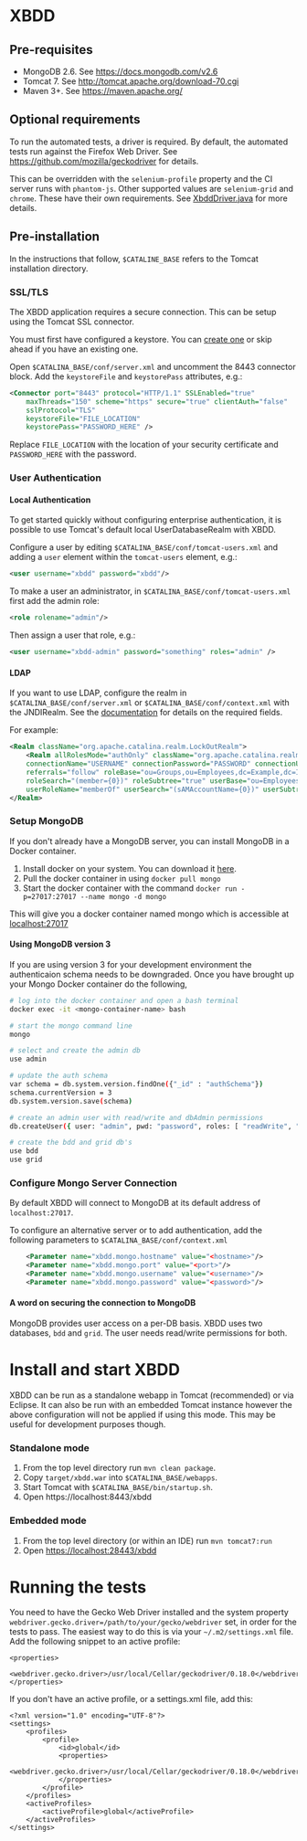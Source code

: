 XBDD
====

Pre-requisites
--------------

* MongoDB 2.6. See https://docs.mongodb.com/v2.6
* Tomcat 7. See http://tomcat.apache.org/download-70.cgi
* Maven 3+. See https://maven.apache.org/

Optional requirements
---------------------

To run the automated tests, a driver is required. By default, the automated tests run against the Firefox Web Driver.
See https://github.com/mozilla/geckodriver for details.

This can be overridden with the `selenium-profile` property and the CI server runs with `phantom-js`.
Other supported values are `selenium-grid` and `chrome`. These have their own requirements.
See [XbddDriver.java](https://github.com/orionhealth/XBDD/blob/master/src/test/java/xbdd/XbddDriver.java) for more details.

Pre-installation
----------------

In the instructions that follow, `$CATALINE_BASE` refers to the Tomcat installation directory.

### SSL/TLS
The XBDD application requires a secure connection. This can be setup using the Tomcat SSL connector.

You must first have configured a keystore. You can [create one](http://java.dzone.com/articles/setting-ssl-tomcat-5-minutes) or skip ahead if you have an existing one.

Open `$CATALINA_BASE/conf/server.xml` and uncomment the 8443 connector block. Add the `keystoreFile` and `keystorePass` attributes, e.g.:

```xml
<Connector port="8443" protocol="HTTP/1.1" SSLEnabled="true"
    maxThreads="150" scheme="https" secure="true" clientAuth="false"
    sslProtocol="TLS"
    keystoreFile="FILE_LOCATION"
    keystorePass="PASSWORD_HERE" />
```

Replace `FILE_LOCATION` with the location of your security certificate and `PASSWORD_HERE` with the password.

### User Authentication

#### Local Authentication
To get started quickly without configuring enterprise authentication, it is possible to use Tomcat's default local UserDatabaseRealm with XBDD.

Configure a user by editing `$CATALINA_BASE/conf/tomcat-users.xml` and adding a `user` element within the `tomcat-users` element, e.g.:

```xml
<user username="xbdd" password="xbdd"/>
```

To make a user an administrator, in `$CATALINA_BASE/conf/tomcat-users.xml` first add the admin role:
```xml
<role rolename="admin"/>
```

Then assign a user that role, e.g.:
```xml
<user username="xbdd-admin" password="something" roles="admin" />
```

#### LDAP
If you want to use LDAP, configure the realm in `$CATALINA_BASE/conf/server.xml` or `$CATALINA_BASE/conf/context.xml` with the JNDIRealm. See the [documentation](https://tomcat.apache.org/tomcat-7.0-doc/config/realm.html#JNDI_Directory_Realm_-_org.apache.catalina.realm.JNDIRealm) for details on the required fields.

For example:
```	xml
<Realm className="org.apache.catalina.realm.LockOutRealm">
    <Realm allRolesMode="authOnly" className="org.apache.catalina.realm.JNDIRealm"
    connectionName="USERNAME" connectionPassword="PASSWORD" connectionURL="ldap://LDAP_HOST:389"
    referrals="follow" roleBase="ou=Groups,ou=Employees,dc=Example,dc=Internal" roleName="cn"
    roleSearch="(member={0})" roleSubtree="true" userBase="ou=Employees,dc=Example,dc=Internal"
    userRoleName="memberOf" userSearch="(sAMAccountName={0})" userSubtree="true"/>
</Realm>
```

### Setup MongoDB

If you don't already have a MongoDB server, you can install MongoDB in a Docker container.

1. Install docker on your system. You can download it [here](https://docs.docker.com/engine/installation/).
2. Pull the docker container in using `docker pull mongo`
3. Start the docker container with the command
`docker run -p=27017:27017 --name mongo -d mongo`

This will give you a docker container named mongo which is accessible at
[localhost:27017](http://localhost:27017)

#### Using MongoDB version 3

If you are using version 3 for your development environment the authenticaion schema needs to be downgraded. Once you have brought up your Mongo Docker container do the following,
```bash
# log into the docker container and open a bash terminal
docker exec -it <mongo-container-name> bash

# start the mongo command line
mongo

# select and create the admin db
use admin

# update the auth schema
var schema = db.system.version.findOne({"_id" : "authSchema"})
schema.currentVersion = 3
db.system.version.save(schema)

# create an admin user with read/write and dbAdmin permissions
db.createUser({ user: "admin", pwd: "password", roles: [ "readWrite", "dbAdmin" ] } )

# create the bdd and grid db's
use bdd
use grid
```

### Configure Mongo Server Connection

By default XBDD will connect to MongoDB at its default address of `localhost:27017`.

To configure an alternative server or to add authentication, add the following parameters to `$CATALINA_BASE/conf/context.xml`

```xml
    <Parameter name="xbdd.mongo.hostname" value="<hostname>"/>
    <Parameter name="xbdd.mongo.port" value="<port>"/>
    <Parameter name="xbdd.mongo.username" value="<username>"/>
    <Parameter name="xbdd.mongo.password" value="<password>"/>
```

#### A word on securing the connection to MongoDB
MongoDB provides user access on a per-DB basis. XBDD uses two databases, `bdd` and `grid`. The user needs read/write permissions for both.

Install and start XBDD
======================

XBDD can be run as a standalone webapp in Tomcat (recommended) or via Eclipse.
It can also be run with an embedded Tomcat instance however the above configuration will not be applied if using this mode. This may be useful for development purposes though.

### Standalone mode

1. From the top level directory run `mvn clean package`.
2. Copy `target/xbdd.war` into `$CATALINA_BASE/webapps`.
3. Start Tomcat with `$CATALINA_BASE/bin/startup.sh`.
4. Open https://localhost:8443/xbdd

### Embedded mode

1. From the top level directory (or within an IDE) run `mvn tomcat7:run`
2. Open <https://localhost:28443/xbdd>

Running the tests
=================

You need to have the Gecko Web Driver installed and the system property `webdriver.gecko.driver=/path/to/your/gecko/webdriver` set, in order for the tests to pass. The easiest way to do this is via your `~/.m2/settings.xml` file. Add the following snippet to an active profile:

```
<properties>
    <webdriver.gecko.driver>/usr/local/Cellar/geckodriver/0.18.0</webdriver.gecko.driver>
</properties>

```

If you don't have an active profile, or a settings.xml file, add this:
```
<?xml version="1.0" encoding="UTF-8"?>
<settings>
	<profiles>
		<profile>
			<id>global</id>
			<properties>
   				<webdriver.gecko.driver>/usr/local/Cellar/geckodriver/0.18.0</webdriver.gecko.driver>
   			</properties>
   		</profile>
	</profiles>
	<activeProfiles>
		<activeProfile>global</activeProfile>
	</activeProfiles>
</settings>
```
